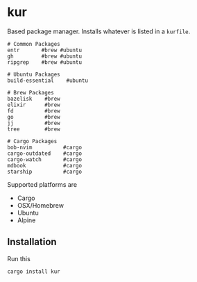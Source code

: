 # kur

Based package manager.
Installs whatever is listed in a `kurfile`.

```
# Common Packages
entr       #brew #ubuntu
gh         #brew #ubuntu
ripgrep    #brew #ubuntu

# Ubuntu Packages
build-essential    #ubuntu

# Brew Packages
bazelisk    #brew
elixir      #brew
fd          #brew
go          #brew
jj          #brew
tree        #brew

# Cargo Packages
bob-nvim          #cargo
cargo-outdated    #cargo
cargo-watch       #cargo
mdbook            #cargo
starship          #cargo
```

Supported platforms are

- Cargo
- OSX/Homebrew
- Ubuntu
- Alpine

## Installation

Run this

```
cargo install kur
```
